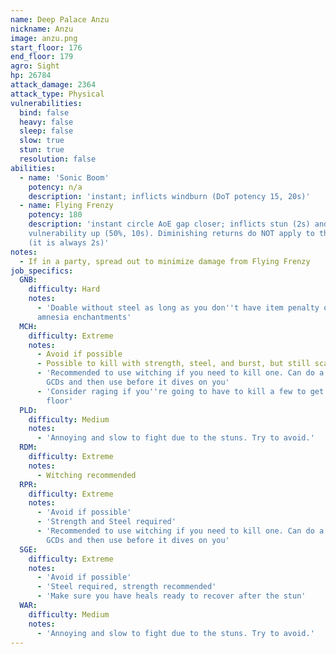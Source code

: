 ```yaml
---
name: Deep Palace Anzu
nickname: Anzu
image: anzu.png
start_floor: 176
end_floor: 179
agro: Sight
hp: 26784
attack_damage: 2364
attack_type: Physical
vulnerabilities:
  bind: false
  heavy: false
  sleep: false
  slow: true
  stun: true
  resolution: false
abilities:
  - name: 'Sonic Boom'
    potency: n/a
    description: 'instant; inflicts windburn (DoT potency 15, 20s)'
  - name: Flying Frenzy
    potency: 180
    description: 'instant circle AoE gap closer; inflicts stun (2s) and
    vulnerability up (50%, 10s). Diminishing returns do NOT apply to this stun
    (it is always 2s)'
notes:
  - If in a party, spread out to minimize damage from Flying Frenzy
job_specifics:
  GNB:
    difficulty: Hard
    notes:
      - 'Doable without steel as long as you don''t have item penalty or
      amnesia enchantments'
  MCH:
    difficulty: Extreme
    notes:
      - Avoid if possible
      - Possible to kill with strength, steel, and burst, but still scary
      - 'Recommended to use witching if you need to kill one. Can do a couple
        GCDs and then use before it dives on you'
      - 'Consider raging if you''re going to have to kill a few to get off the
        floor'
  PLD:
    difficulty: Medium
    notes:
      - 'Annoying and slow to fight due to the stuns. Try to avoid.'
  RDM:
    difficulty: Extreme
    notes:
      - Witching recommended
  RPR:
    difficulty: Extreme
    notes:
      - 'Avoid if possible'
      - 'Strength and Steel required'
      - 'Recommended to use witching if you need to kill one. Can do a couple
        GCDs and then use before it dives on you'
  SGE:
    difficulty: Extreme
    notes:
      - 'Avoid if possible'
      - 'Steel required, strength recommended'
      - 'Make sure you have heals ready to recover after the stun'
  WAR:
    difficulty: Medium
    notes:
      - 'Annoying and slow to fight due to the stuns. Try to avoid.'
---
```

